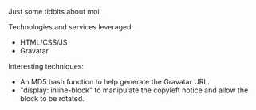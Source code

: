 Just some  tidbits about moi.

Technologies and services leveraged:
* HTML/CSS/JS
* Gravatar

Interesting techniques:
* An MD5 hash function to help generate the Gravatar URL. 
* "display: inline-block" to manipulate the copyleft notice and allow the block to be rotated.

